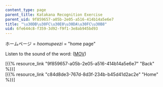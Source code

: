 ```yaml
---
content_type: page
parent_title: Katakana Recognition Exercise
parent_uid: 9f859657-a05b-2e05-a516-414b14a5e6e7
title: "\u30DB\u30FC\u30E0\u30DA\u30FC\u30B8"
uid: 6fe644c8-f359-3d92-f9f1-3e8ab945bd93
---
```


ホームページ = _hoomupeezi_ = "home page"

Listen to the sound of the word: ([MOV](http://www.archive.org/download/MITRES21F.01S10_KATAKANA_EXERCISES/word10.mov))

  
\[{{% resource_link "9f859657-a05b-2e05-a516-414b14a5e6e7" "Back" %}}\]  
\[{{% resource_link "c84d8de3-767d-8d3f-234b-b45d41d2ac2e" "Home" %}}\]